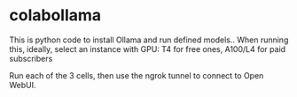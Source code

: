 # colabollama
This is python code to install Ollama and run defined models.. When running this, ideally, select an instance with GPU:
T4 for free ones, A100/L4 for paid subscribers

Run each of the 3 cells, then use the ngrok tunnel to connect to Open WebUI.
